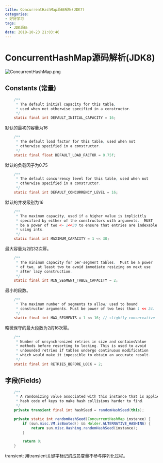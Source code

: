 ```yaml
---
title: ConcurrentHashMap源码解析(JDK7)
categories:
- 好好学习
tags:
  - JDK源码
date: 2018-10-23 21:03:46
---
```



# ConcurrentHashMap源码解析(JDK8)

![ConcurrentHashMap.png](https://i.loli.net/2018/10/23/5bced8c568df1.png)


<!-- more -->
## Constants (常量)

```java
    /**
     * The default initial capacity for this table,
     * used when not otherwise specified in a constructor.
     */
    static final int DEFAULT_INITIAL_CAPACITY = 16;
```

默认的最初的容量为16

```java
    /**
     * The default load factor for this table, used when not
     * otherwise specified in a constructor.
     */
    static final float DEFAULT_LOAD_FACTOR = 0.75f;
```

默认的负载因子为0.75

```java
    /**
     * The default concurrency level for this table, used when not
     * otherwise specified in a constructor.
     */
    static final int DEFAULT_CONCURRENCY_LEVEL = 16;
```

默认的并发级别为16

```java
    /**
     * The maximum capacity, used if a higher value is implicitly
     * specified by either of the constructors with arguments.  MUST
     * be a power of two <= 1<<30 to ensure that entries are indexable
     * using ints.
     */
    static final int MAXIMUM_CAPACITY = 1 << 30;
```

最大容量为2的32次幂。

```java
    /**
     * The minimum capacity for per-segment tables.  Must be a power
     * of two, at least two to avoid immediate resizing on next use
     * after lazy construction.
     */
    static final int MIN_SEGMENT_TABLE_CAPACITY = 2;
```

最小的段数。

```java
    /**
     * The maximum number of segments to allow; used to bound
     * constructor arguments. Must be power of two less than 1 << 24.
     */
    static final int MAX_SEGMENTS = 1 << 16; // slightly conservative
```

略微保守的最大段数为2的16次幂。

```java
    /**
     * Number of unsynchronized retries in size and containsValue
     * methods before resorting to locking. This is used to avoid
     * unbounded retries if tables undergo continuous modification
     * which would make it impossible to obtain an accurate result.
     */
    static final int RETRIES_BEFORE_LOCK = 2;
```

## 字段(Fields)

```java
    /**
     * A randomizing value associated with this instance that is applied to
     * hash code of keys to make hash collisions harder to find.
     */
    private transient final int hashSeed = randomHashSeed(this);

    private static int randomHashSeed(ConcurrentHashMap instance) {
        if (sun.misc.VM.isBooted() && Holder.ALTERNATIVE_HASHING) {
            return sun.misc.Hashing.randomHashSeed(instance);
        }

        return 0;
    }
```

transient: 用transient关键字标记的成员变量不参与序列化过程。







